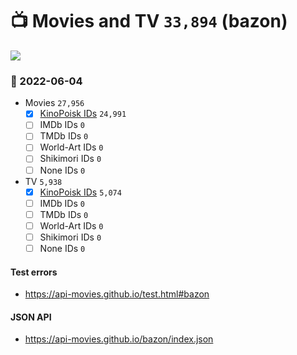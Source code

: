 # :tv: Movies and TV `33,894` (bazon)

<a href="https://API-Movies.github.io"><img src="https://API-Movies.github.io/banner.png?cache"></a>

### :date: 2022-06-04
- Movies `27,956`
  - [x] <a href="https://API-Movies.github.io/bazon/movie_kinopoisk_ids.json">KinoPoisk IDs</a> `24,991`
  - [ ] IMDb IDs `0`
  - [ ] TMDb IDs `0`
  - [ ] World-Art IDs `0`
  - [ ] Shikimori IDs `0`
  - [ ] None IDs `0`
- TV `5,938`
  - [x] <a href="https://API-Movies.github.io/bazon/tv_kinopoisk_ids.json">KinoPoisk IDs</a> `5,074`
  - [ ] IMDb IDs `0`
  - [ ] TMDb IDs `0`
  - [ ] World-Art IDs `0`
  - [ ] Shikimori IDs `0`
  - [ ] None IDs `0`
#### Test errors
- <a href='https://api-movies.github.io/test.html#bazon'>https://api-movies.github.io/test.html#bazon</a>
#### JSON API
- <a href='https://api-movies.github.io/bazon/index.json'>https://api-movies.github.io/bazon/index.json</a>
